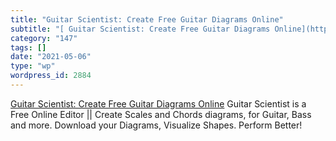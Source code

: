 ```yaml
---
title: "Guitar Scientist: Create Free Guitar Diagrams Online"
subtitle: "[ Guitar Scientist: Create Free Guitar Diagrams Online](https://guitarscientist.com/generator/?v=191..."
category: "147"
tags: []
date: "2021-05-06"
type: "wp"
wordpress_id: 2884
---
```

[ Guitar Scientist: Create Free Guitar Diagrams Online](https://guitarscientist.com/generator/?v=191a1262fd87)
 Guitar Scientist is a Free Online Editor || Create Scales and Chords diagrams, for Guitar, Bass and more. Download your Diagrams, Visualize Shapes. Perform Better!